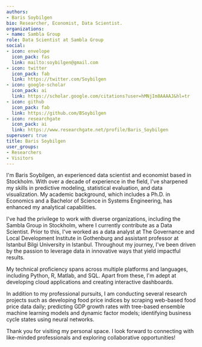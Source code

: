 ```yaml
---
authors:
- Baris Soybilgen
bio: Researcher, Economist, Data Scientist.
organizations:
- name: Sambla Group
role: Data Scientist at Sambla Group
social:
- icon: envelope
  icon_pack: fas
  link: mailto:soybilgen@gmail.com
- icon: twitter
  icon_pack: fab
  link: https://twitter.com/Soybilgen
- icon: google-scholar
  icon_pack: ai
  link: https://scholar.google.com/citations?user=hMNjIm8AAAAJ&hl=tr
- icon: github
  icon_pack: fab
  link: https://github.com/BSoybilgen
- icon: researchgate
  icon_pack: ai
  link: https://www.researchgate.net/profile/Baris_Soybilgen
superuser: true
title: Baris Soybilgen
user_groups:
- Researchers
- Visitors
---
```


I'm Baris Soybilgen, an experienced data scientist and economist based in Stockholm. With over a decade of experience in the field, I've sharpened my skills in predictive modeling, statistical evaluation, and data visualization. My academic background, which includes a Ph.D. in Economics and a Bachelor of Science in Systems Engineering, has enhanced my analytical capabilities.

I've had the privilege to work with diverse organizations, including the Sambla Group in Stockholm, where I currently contribute as a Data Scientist. Prior to this, I've worked as a data analyst at The Governance and Local Development Institute in Gothenburg and assistant professor at Istanbul Bilgi University in Istanbul. Throughout my journey, I've been driven by the passion to leverage data in innovative ways that yield impactful results. 

My technical proficiency spans across multiple platforms and languages, including Python, R, Matlab, and SQL. Apart from these, I'm adept at developing cloud applications and creating interactive dashboards.

In addition to my professional pursuits, I am conducting several research projects such as developing food price indices by scraping web-based food price data daily; predicting GDP growth rates with tree-based ensemble machine learning models and dynamic factor models; identifying business cycle states using neural networks.

Thank you for visiting my personal space. I look forward to connecting with like-minded professionals and exploring collaborative opportunities!